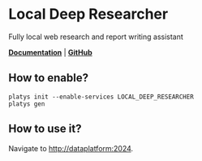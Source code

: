 # Local Deep Researcher

Fully local web research and report writing assistant 

**[Documentation](https://github.com/langchain-ai/local-deep-researcher)** | **[GitHub](https://github.com/langchain-ai/local-deep-researcher)**

## How to enable?

```
platys init --enable-services LOCAL_DEEP_RESEARCHER
platys gen
```

## How to use it?

Navigate to <http://dataplatform:2024>.

